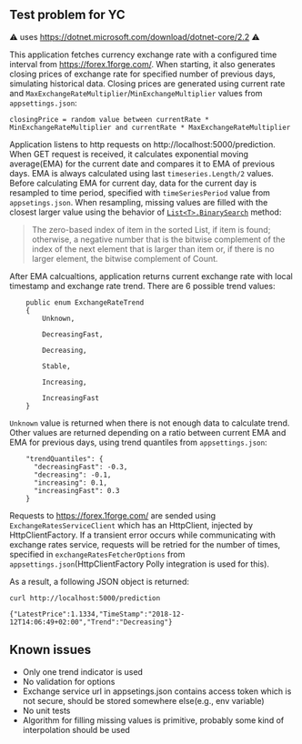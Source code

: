 ## Test problem for YC

:warning: uses https://dotnet.microsoft.com/download/dotnet-core/2.2 :warning:

This application fetches currency exchange rate with a configured time interval from https://forex.1forge.com/. When starting, it also generates closing prices of exchange rate for specified number of previous days, simulating historical data. Closing prices are generated using current rate and `MaxExchangeRateMultiplier`/`MinExchangeMultiplier` values from `appsettings.json`:

```
closingPrice = random value between currentRate * MinExchangeRateMultiplier and currentRate * MaxExchangeRateMultiplier
```

Application listens to http requests on http://localhost:5000/prediction. When GET request is received, it calculates exponential moving average(EMA) for the current date and compares it to EMA of previous days. EMA is always calculated using last `timeseries.Length/2` values. Before calculating EMA for current day, data for the current day is resampled to time period, specified with `timeSeriesPeriod` value from `appsetings.json`. When resampling, missing values are filled with the closest larger value using the behavior of [`List<T>.BinarySearch`](https://docs.microsoft.com/en-us/dotnet/api/system.collections.generic.list-1.binarysearch?view=netframework-4.7.2) method:

>The zero-based index of item in the sorted List<T>, if item is found; otherwise, a negative number that is the bitwise complement of the index of the next element that is larger than item or, if there is no larger element, the bitwise complement of Count.

After EMA calcualtions, application returns current exchange rate with local timestamp and exchange rate trend. There are 6 possible trend values:

```
    public enum ExchangeRateTrend
    {
        Unknown,

        DecreasingFast,

        Decreasing,

        Stable,

        Increasing,

        IncreasingFast
    }
```

`Unknown` value is returned when there is not enough data to calculate trend. Other values are returned depending on a ratio between current EMA and EMA for previous days, using trend quantiles from `appsettings.json`:

```
    "trendQuantiles": {
      "decreasingFast": -0.3,
      "decreasing": -0.1,
      "increasing": 0.1,
      "increasingFast": 0.3
    }
```

Requests to https://forex.1forge.com/ are sended using `ExchangeRatesServiceClient` which has an HttpClient, injected by HttpClientFactory. If a transient error occurs while communicating with exchange rates service, requests will be retried for the number of times, specified in `exchangeRatesFetcherOptions` from `appsettings.json`(HttpClientFactory Polly integration is used for this).

As a result, a following JSON object is returned:

```
curl http://localhost:5000/prediction

{"LatestPrice":1.1334,"TimeStamp":"2018-12-12T14:06:49+02:00","Trend":"Decreasing"}
```

## Known issues

- Only one trend indicator is used
- No validation for options
- Exchange service url in appsetings.json contains access token which is not secure, should be stored somewhere else(e.g., env variable)
- No unit tests
- Algorithm for filling missing values is primitive, probably some kind of interpolation should be used
